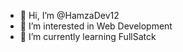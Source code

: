 - 👋 Hi, I’m @HamzaDev12
- 👀 I’m interested in Web Development
- 🌱 I’m currently learning FullSatck

<!---
HamzaDev12/HamzaDev12 is a ✨ special ✨ repository because its `README.md` (this file) appears on your GitHub profile.
You can click the Preview link to take a look at your changes.
--->
